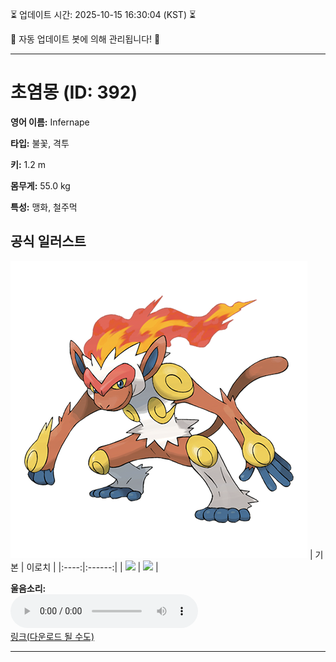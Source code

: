 
⏳ 업데이트 시간: 2025-10-15 16:30:04 (KST) ⏳

🤖 자동 업데이트 봇에 의해 관리됩니다! 🤖

---

# 초염몽 (ID: 392)
**영어 이름:** Infernape

**타입:** 불꽃, 격투

**키:** 1.2 m

**몸무게:** 55.0 kg

**특성:** 맹화, 철주먹

## 공식 일러스트
![](https://raw.githubusercontent.com/PokeAPI/sprites/master/sprites/pokemon/other/official-artwork/392.png)
| 기본 | 이로치 |
|:----:|:------:|
| <img src="http://play.pokemonshowdown.com/sprites/ani/infernape.gif" width="200"> | <img src="http://play.pokemonshowdown.com/sprites/ani-shiny/infernape.gif" width="200"> |

**울음소리:**<br><audio controls src="https://raw.githubusercontent.com/PokeAPI/cries/main/cries/pokemon/latest/392.ogg"></audio><br> [링크(다운로드 될 수도)](https://raw.githubusercontent.com/PokeAPI/cries/main/cries/pokemon/latest/392.ogg)


---
